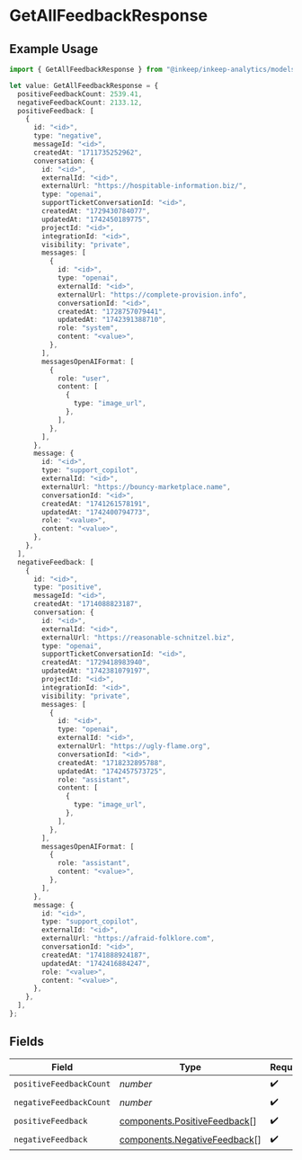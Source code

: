 # GetAllFeedbackResponse

## Example Usage

```typescript
import { GetAllFeedbackResponse } from "@inkeep/inkeep-analytics/models/components";

let value: GetAllFeedbackResponse = {
  positiveFeedbackCount: 2539.41,
  negativeFeedbackCount: 2133.12,
  positiveFeedback: [
    {
      id: "<id>",
      type: "negative",
      messageId: "<id>",
      createdAt: "1711735252962",
      conversation: {
        id: "<id>",
        externalId: "<id>",
        externalUrl: "https://hospitable-information.biz/",
        type: "openai",
        supportTicketConversationId: "<id>",
        createdAt: "1729430784077",
        updatedAt: "1742450189775",
        projectId: "<id>",
        integrationId: "<id>",
        visibility: "private",
        messages: [
          {
            id: "<id>",
            type: "openai",
            externalId: "<id>",
            externalUrl: "https://complete-provision.info",
            conversationId: "<id>",
            createdAt: "1728757079441",
            updatedAt: "1742391388710",
            role: "system",
            content: "<value>",
          },
        ],
        messagesOpenAIFormat: [
          {
            role: "user",
            content: [
              {
                type: "image_url",
              },
            ],
          },
        ],
      },
      message: {
        id: "<id>",
        type: "support_copilot",
        externalId: "<id>",
        externalUrl: "https://bouncy-marketplace.name",
        conversationId: "<id>",
        createdAt: "1741261578191",
        updatedAt: "1742400794773",
        role: "<value>",
        content: "<value>",
      },
    },
  ],
  negativeFeedback: [
    {
      id: "<id>",
      type: "positive",
      messageId: "<id>",
      createdAt: "1714088823187",
      conversation: {
        id: "<id>",
        externalId: "<id>",
        externalUrl: "https://reasonable-schnitzel.biz",
        type: "openai",
        supportTicketConversationId: "<id>",
        createdAt: "1729418983940",
        updatedAt: "1742381079197",
        projectId: "<id>",
        integrationId: "<id>",
        visibility: "private",
        messages: [
          {
            id: "<id>",
            type: "openai",
            externalId: "<id>",
            externalUrl: "https://ugly-flame.org",
            conversationId: "<id>",
            createdAt: "1718232895788",
            updatedAt: "1742457573725",
            role: "assistant",
            content: [
              {
                type: "image_url",
              },
            ],
          },
        ],
        messagesOpenAIFormat: [
          {
            role: "assistant",
            content: "<value>",
          },
        ],
      },
      message: {
        id: "<id>",
        type: "support_copilot",
        externalId: "<id>",
        externalUrl: "https://afraid-folklore.com",
        conversationId: "<id>",
        createdAt: "1741888924187",
        updatedAt: "1742416884247",
        role: "<value>",
        content: "<value>",
      },
    },
  ],
};
```

## Fields

| Field                                                                        | Type                                                                         | Required                                                                     | Description                                                                  |
| ---------------------------------------------------------------------------- | ---------------------------------------------------------------------------- | ---------------------------------------------------------------------------- | ---------------------------------------------------------------------------- |
| `positiveFeedbackCount`                                                      | *number*                                                                     | :heavy_check_mark:                                                           | N/A                                                                          |
| `negativeFeedbackCount`                                                      | *number*                                                                     | :heavy_check_mark:                                                           | N/A                                                                          |
| `positiveFeedback`                                                           | [components.PositiveFeedback](../../models/components/positivefeedback.md)[] | :heavy_check_mark:                                                           | N/A                                                                          |
| `negativeFeedback`                                                           | [components.NegativeFeedback](../../models/components/negativefeedback.md)[] | :heavy_check_mark:                                                           | N/A                                                                          |